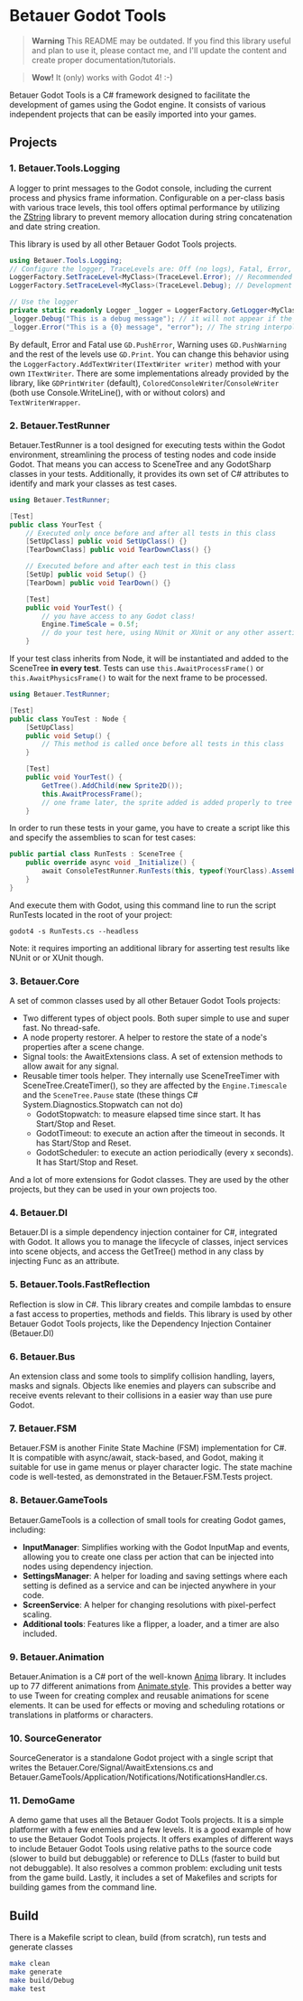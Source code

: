 # Betauer Godot Tools

> **Warning**
> This README may be outdated. If you find this library useful and plan to use it, please contact me, and I'll update the content and create proper documentation/tutorials.

> **Wow!**
> It (only) works with Godot 4! :-)

Betauer Godot Tools is a C# framework designed to facilitate the development of games using the Godot engine. It consists of various independent projects that can be easily imported into your games.

## Projects

### 1. Betauer.Tools.Logging

A logger to print messages to the Godot console, including the current process and physics frame information.
Configurable on a per-class basis with various trace levels, this tool offers optimal performance by utilizing the [ZString](https://github.com/Cysharp/ZString) library to prevent memory allocation during string concatenation and date string creation.

This library is used by all other Betauer Godot Tools projects.

```C#
using Betauer.Tools.Logging;
// Configure the logger, TraceLevels are: Off (no logs), Fatal, Error, Warning, Info, Debug, All (equivalent to Debug)
LoggerFactory.SetTraceLevel<MyClass>(TraceLevel.Error); // Recommended for production 
LoggerFactory.SetTraceLevel<MyClass>(TraceLevel.Debug); // Development 

// Use the logger
private static readonly Logger _logger = LoggerFactory.GetLogger<MyClass>();
_logger.Debug("This is a debug message"); // it will not appear if the trace level bigger than debug, like Error 
_logger.Error("This is a {0} message", "error"); // The string interpolation won't have memory allocation at all! :)
```
        
By default, Error and Fatal use `GD.PushError`, Warning uses `GD.PushWarning` and the rest of the levels use `GD.Print`. 
You can change this behavior using the `LoggerFactory.AddTextWriter(ITextWriter writer)` method with your own `ITextWriter`. 
There are some implementations already provided by the library, like `GDPrintWriter` (default), `ColoredConsoleWriter`/`ConsoleWriter` (both use Console.WriteLine(), with or without colors) and `TextWriterWrapper`.

### 2. Betauer.TestRunner

Betauer.TestRunner is a tool designed for executing tests within the Godot environment, streamlining the process of testing nodes and code inside Godot.
That means you can access to SceneTree and any GodotSharp classes in your tests. Additionally, it provides its own set of C# attributes to identify and mark your classes as test cases.

```C#
using Betauer.TestRunner;

[Test]
public class YourTest {
    // Executed only once before and after all tests in this class
    [SetUpClass] public void SetUpClass() {}
    [TearDownClass] public void TearDownClass() {}

    // Executed before and after each test in this class
    [SetUp] public void Setup() {}
    [TearDown] public void TearDown() {}

    [Test]
    public void YourTest() {
        // you have access to any Godot class!
        Engine.TimeScale = 0.5f;
        // do your test here, using NUnit or XUnit or any other assertion library
    }
```

If your test class inherits from Node, it will be instantiated and added to the SceneTree **in every test**. Tests can use `this.AwaitProcessFrame()` or `this.AwaitPhysicsFrame()` to wait for the next frame to be processed.
```C#
using Betauer.TestRunner;

[Test]
public class YouTest : Node {
    [SetUpClass]
    public void Setup() {
        // This method is called once before all tests in this class
    }

    [Test]
    public void YourTest() {
        GetTree().AddChild(new Sprite2D());
        this.AwaitProcessFrame();
        // one frame later, the sprite added is added properly to tree 
    }
```

In order to run these tests in your game, you have to create a script like this and specify the assemblies to scan for test cases:

```C#
public partial class RunTests : SceneTree {
    public override async void _Initialize() {
        await ConsoleTestRunner.RunTests(this, typeof(YourClass).Assembly);
    }
}
```
      
And execute them with Godot, using this command line to run the script RunTests located in the root of your project:
```shell
godot4 -s RunTests.cs --headless
```

Note: it requires importing an additional library for asserting test results like NUnit or or XUnit though.

### 3. Betauer.Core

A set of common classes used by all other Betauer Godot Tools projects:

- Two different types of object pools. Both super simple to use and super fast. No thread-safe.
- A node property restorer. A helper to restore the state of a node's properties after a scene change.
- Signal tools: the AwaitExtensions class. A set of extension methods to allow await for any signal.
- Reusable timer tools helper. They internally use SceneTreeTimer with SceneTree.CreateTimer(), so they are affected by the `Engine.Timescale` and the `SceneTree.Pause` state (these things C# System.Diagnostics.Stopwatch can not do)
    - GodotStopwatch: to measure elapsed time since start. It has Start/Stop and Reset.
    - GodotTimeout: to execute an action after the timeout in seconds. It has Start/Stop and Reset.
    - GodotScheduler: to execute an action periodically (every x seconds). It has Start/Stop and Reset. 

And a lot of more extensions for Godot classes. They are used by the other projects, but they can be used in your own projects too.

### 4. Betauer.DI

Betauer.DI is a simple dependency injection container for C#, integrated with Godot. It allows you to manage the lifecycle of classes, inject services into scene objects, and access the GetTree() method in any class by injecting Func<SceneTree> as an attribute.

### 5. Betauer.Tools.FastReflection

Reflection is slow in C#. This library creates and compile lambdas to ensure a fast access to properties, methods and fields. This library is used by other Betauer Godot Tools projects, like the Dependency Injection Container (Betauer.DI)

### 6. Betauer.Bus

An extension class and some tools to simplify collision handling, layers, masks and signals. Objects like enemies and players can subscribe and receive events relevant to their collisions in a easier way than use pure Godot.

### 7. Betauer.FSM

Betauer.FSM is another Finite State Machine (FSM) implementation for C#. It is compatible with async/await, stack-based, and Godot, making it suitable for use in game menus or player character logic. The state machine code is well-tested, as demonstrated in the Betauer.FSM.Tests project.

### 8. Betauer.GameTools

Betauer.GameTools is a collection of small tools for creating Godot games, including:

- **InputManager**: Simplifies working with the Godot InputMap and events, allowing you to create one class per action that can be injected into nodes using dependency injection.
- **SettingsManager**: A helper for loading and saving settings where each setting is defined as a service and can be injected anywhere in your code.
- **ScreenService**: A helper for changing resolutions with pixel-perfect scaling.
- **Additional tools**: Features like a flipper, a loader, and a timer are also included.

### 9. Betauer.Animation

Betauer.Animation is a C# port of the well-known [Anima](https://github.com/ceceppa/anima) library. It includes up to 77 different animations from [Animate.style](https://animate.style). This provides a better way to use Tween for creating complex and reusable animations for scene elements. It can be used for effects or moving and scheduling rotations or translations in platforms or characters.

### 10. SourceGenerator

SourceGenerator is a standalone Godot project with a single script that writes the Betauer.Core/Signal/AwaitExtensions.cs and Betauer.GameTools/Application/Notifications/NotificationsHandler.cs.

### 11. DemoGame

A demo game that uses all the Betauer Godot Tools projects. It is a simple platformer with a few enemies and a few levels. It is a good example of how to use the Betauer Godot Tools projects.
It offers examples of different ways to include Betauer Godot Tools using relative paths to the source code (slower to build but debuggable) or reference to DLLs (faster to build but not debuggable). It also resolves a common problem: excluding unit tests from the game build. Lastly, it includes a set of Makefiles and scripts for building games from the command line.

## Build

There is a Makefile script to clean, build (from scratch), run tests and generate classes
```bash
make clean                  
make generate 
make build/Debug
make test
```